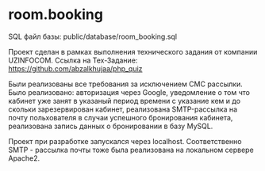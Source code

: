 # room.booking

SQL файл базы: public/database/room_booking.sql

Проект сделан в рамках выполнения технического задания от компании UZINFOCOM. Ссылка на Тех-Задание: https://github.com/abzalkhujaa/php_quiz

Были реализованы все требования за исключением СМС рассылки. Было реализовано: авторизация через Google, уведомление о том что кабинет уже занят в указаный период времени с указание кем и до скольки зарезервирован кабинет, реализована SMTP-рассылка на почту польхователя в случаи успешного бронирования кабинета, реализована запись данных о бронировании в базу MySQL.

Проект при разработке запускался через localhost. Соответственно SMTP - рассылка почты тоже была реализована на локальном сервере Apache2.
